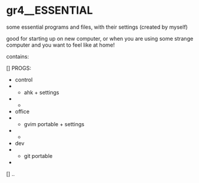 gr4__ESSENTIAL
==============

some essential programs and files, with their settings (created by myself)

good for starting up on new computer, or when you are using some strange computer and you want to feel like at home!

contains:

[] PROGS:
 - control
 - - ahk + settings
 - - 
 - office
 - - gvim portable + settings
 - -
 - dev
 - - git portable 
 - 
 
[] ..
 
